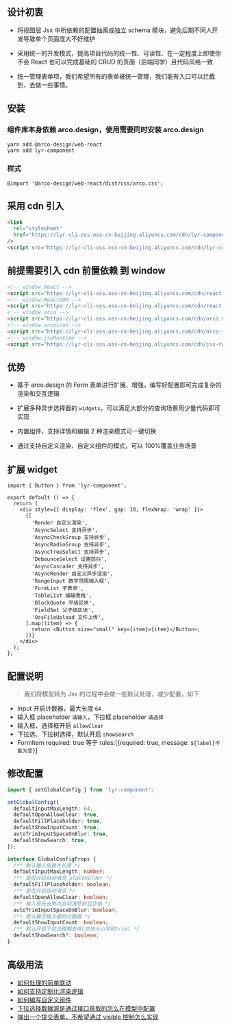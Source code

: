 ## 设计初衷

- 将视图层 Jsx 中所依赖的配置抽离成独立 schema 模块，避免后期不同人开发导致单个页面庞大不好维护

- 采用统一的开发模式，提高项目代码的统一性、可读性、在一定程度上即使你不会 React 也可以完成基础的 CRUD 的页面（后端同学）且代码风格一致

- 统一管理表单项，我们希望所有的表单被统一管理，我们能有入口可以拦截到，去做一些事情。

## 安装

### 组件库本身依赖 arco.design，使用需要同时安装 arco.design

```shell
yarn add @arco-design/web-react
yarn add lyr-component
```

### 样式

```less
@import '@arco-design/web-react/dist/css/arco.css';
```

## 采用 cdn 引入

```html
<link
  rel="stylesheet"
  href="https://lyr-cli-oss.oss-cn-beijing.aliyuncs.com/cdn/lyr-component.min.css"
/>
<script src="https://lyr-cli-oss.oss-cn-beijing.aliyuncs.com/cdn/lyr-component.min.js"></script>
```

## 前提需要引入 cdn 前置依赖 到 window

```html
<!-- window.React -->
<script src="https://lyr-cli-oss.oss-cn-beijing.aliyuncs.com/cdn/react.production.min.js"></script>
<!-- window.ReactDOM -->
<script src="https://lyr-cli-oss.oss-cn-beijing.aliyuncs.com/cdn/react-dom.production.min.js"></script>
<!-- window.arco -->
<script src="https://lyr-cli-oss.oss-cn-beijing.aliyuncs.com/cdn/arco.min.js"></script>
<!-- window.arcoicon -->
<script src="https://lyr-cli-oss.oss-cn-beijing.aliyuncs.com/cdn/arco-icon.min.js"></script>
<!-- window.jsxRuntime -->
<script src="https://lyr-cli-oss.oss-cn-beijing.aliyuncs.com/cdn/jsx-runtime.polyfill.js"></script>
```

## 优势

- 基于 arco.design 的 Form 表单进行扩展、增强，编写好配置即可完成复杂的渲染和交互逻辑

- 扩展多种异步选择器的 `widgets`，可以满足大部分的查询场景用少量代码即可实现

- 内置组件，支持详情和编辑 2 种渲染模式可一键切换

- 通过支持自定义渲染、自定义组件的模式，可以 100%覆盖业务场景

## 扩展 widget

```tsx | react
import { Button } from 'lyr-component';

export default () => {
  return (
    <div style={{ display: 'flex', gap: 10, flexWrap: 'wrap' }}>
      {[
        'Render 自定义渲染',
        'AsyncSelect 支持异步',
        'AsyncCheckGroup 支持异步',
        'AsyncRadioGroup 支持异步',
        'AsyncTreeSelect 支持异步',
        'DebounceSelect 设置防抖',
        'AsyncCascader 支持异步',
        'AsyncRender 自定义异步渲染',
        'RangeInput 数字范围输入框',
        'FormList 子表单',
        'TableList 编辑表格',
        'BlockQuote 平级区块',
        'FieldSet 父子级区块',
        'OssFileUpload 文件上传',
      ].map((item) => {
        return <Button size="small" key={item}>{item}</Button>;
      })}
    </div>
  );
};
```

## 配置说明

> 我们将模型转为 Jsx 的过程中会做一些默认处理，减少配置，如下

- Input 开启计数器，最大长度 `64`
- 输入框 placeholder `请输入`，下拉框 placeholder `请选择`
- 输入框、选择框开启 `allowClear`
- 下拉选、下拉树选择，默认开启 `showSearch`
- FormItem required: true 等于 rules:[{required: true, message: `${label}不能为空`}]

## 修改配置

```ts
import { setGlobalConfig } from 'lyr-component';

setGlobalConfig({
  defaultInputMaxLength: 64,
  defaultOpenAllowClear: true,
  defaultFillPlaceholder: true,
  defaultShowInputCount: true,
  autoTrimInputSpaceOnBlur: true,
  defaultShowSearch: true,
});

interface GlobalConfigProps {
  /** 默认输入框最大长度 */
  defaultInputMaxLength: number;
  /** 是否开启自动填充 placeholder */
  defaultFillPlaceholder: boolean;
  /** 是否开启自动清空 */
  defaultOpenAllowClear: boolean;
  /** 输入框失去焦点自动清除前后空格 */
  autoTrimInputSpaceOnBlur: boolean;
  /** 默认展示输入框的计数器 */
  defaultShowInputCount: boolean;
  /** 默认开启下拉选模糊查询(支持大小写和trim) */
  defaultShowSearch?: boolean;
}
```

## 高级用法

- [如何处理的简单联动](#/components/form-advance#使用effect实现联动交互)
- [如何支持定制化渲染逻辑](#/components/form-advance#使用自定义渲染)
- [如何编写自定义组件](#/components/form-advance#使用自定义组件)
- [下拉选择数据源是通过接口获取的怎么在模型中配置](#/components/form-advance#使用异步的options)
- [弹出一个提交表单，不希望通过 visible 控制怎么实现](#/components/create-modal)
